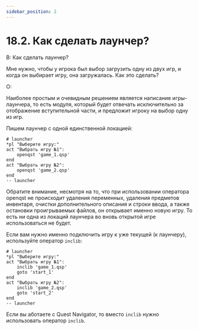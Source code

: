 ```yaml
---
sidebar_position: 2
---
```


# 18.2. Как сделать лаунчер?
<!-- [:faq_18_02] -->
В: Как сделать лаунчер?

Мне нужно, чтобы у игрока был выбор загрузить одну из двух игр, и когда он выбирает игру, она загружалась. Как это сделать?

О:

Наиболее простым и очевидным решением является написание игры-лаунчера, то есть модуля, который будет отвечать исключительно за отображение вступительной части, и предложит игроку на выбор одну из игр.

Пишем лаунчер с одной единственной локацией:
```qsp
# launcher
*pl "Выберите игру:"
act "Выбрать игру №1":
	openqst 'game_1.qsp'
end
act "Выбрать игру №2":
	openqst 'game_2.qsp'
end
-- launcher
```
Обратите внимание, несмотря на то, что при использовании оператора openqst не происходит удаления переменных, удаления предметов инвентаря, очистки дополнительного описания и строки ввода, а также остановки проигрываемых файлов, он открывает именно новую игру. То есть ни одна из локаций лаунчера во вновь открытой игре использоваться не будет.

Если вам нужно именно подключить игру к уже текущей (к лаунчеру), используйте оператор `inclib`:
```qsp
# launcher
*pl "Выберите игру:"
act "Выбрать игру №1":
	inclib 'game_1.qsp'
	goto 'start_1'
end
act "Выбрать игру №2":
	inclib 'game_2.qsp'
	goto 'start_2'
end
-- launcher
```
Если вы аботаете с Quest Navigator, то вместо `inclib` нужно использовать оператор `inclib`.
